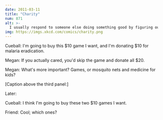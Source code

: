 ```yaml
---
date: 2011-03-11
title: "Charity"
num: 871
alt: >-
  I usually respond to someone else doing something good by figuring out a reason that they're not really as good as they seem. But I've been realizing lately that there's an easier way to handle these situations, and it involves zero internet arguments.
img: https://imgs.xkcd.com/comics/charity.png
---
```

Cueball: I'm going to buy this $10 game I want, and I'm donating $10 for malaria eradication.

Megan: If you actually cared, you'd skip the game and donate all $20.

Megan: What's more important? Games, or mosquito nets and medicine for kids?

[Caption above the third panel:]

Later:

Cueball: I think I'm going to buy these two $10 games I want.

Friend: Cool; which ones?